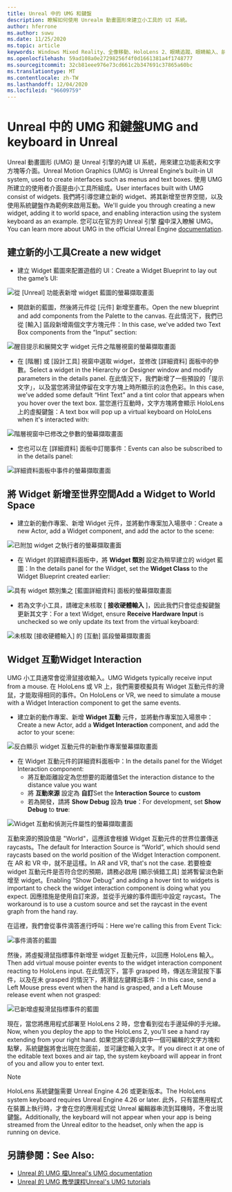 ```yaml
---
title: Unreal 中的 UMG 和鍵盤
description: 瞭解如何使用 Unrealm 動畫圖形來建立小工具的 UI 系統。
author: hferrone
ms.author: suwu
ms.date: 11/25/2020
ms.topic: article
keywords: Windows Mixed Reality、全像移動、HoloLens 2、眼睛追蹤、眼睛輸入、前端掛載顯示器、Unreal 引擎、混合現實耳機、windows Mixed Reality 耳機、虛擬實境耳機、widget、UI、UMG、Unreal 運動圖形、Unreal 引擎、UE、UE4
ms.openlocfilehash: 59ad108a0e27298256f4f0d1661381a4f1748777
ms.sourcegitcommit: 32cb81eee976e73cd661c2b347691c37865a60bc
ms.translationtype: MT
ms.contentlocale: zh-TW
ms.lasthandoff: 12/04/2020
ms.locfileid: "96609759"
---
```

# <a name="umg-and-keyboard-in-unreal"></a><span data-ttu-id="bc1b2-104">Unreal 中的 UMG 和鍵盤</span><span class="sxs-lookup"><span data-stu-id="bc1b2-104">UMG and keyboard in Unreal</span></span>

<span data-ttu-id="bc1b2-105">Unreal 動畫圖形 (UMG) 是 Unreal 引擎的內建 UI 系統，用來建立功能表和文字方塊等介面。</span><span class="sxs-lookup"><span data-stu-id="bc1b2-105">Unreal Motion Graphics (UMG) is Unreal Engine’s built-in UI system, used to create interfaces such as menus and text boxes.</span></span> <span data-ttu-id="bc1b2-106">使用 UMG 所建立的使用者介面是由小工具所組成。</span><span class="sxs-lookup"><span data-stu-id="bc1b2-106">User interfaces built with UMG consist of widgets.</span></span> <span data-ttu-id="bc1b2-107">我們將引導您建立新的 widget、將其新增至世界空間，以及使用系統鍵盤作為範例來啟用互動。</span><span class="sxs-lookup"><span data-stu-id="bc1b2-107">We'll guide you through creating a new widget, adding it to world space, and enabling interaction using the system keyboard as an example.</span></span> <span data-ttu-id="bc1b2-108">您可以在官方的 Unreal 引擎 [檔](https://docs.unrealengine.com/en-US/Engine/UMG/index.html)中深入瞭解 UMG。</span><span class="sxs-lookup"><span data-stu-id="bc1b2-108">You can learn more about UMG in the official Unreal Engine [documentation](https://docs.unrealengine.com/en-US/Engine/UMG/index.html).</span></span> 

## <a name="create-a-new-widget"></a><span data-ttu-id="bc1b2-109">建立新的小工具</span><span class="sxs-lookup"><span data-stu-id="bc1b2-109">Create a new widget</span></span>

- <span data-ttu-id="bc1b2-110">建立 Widget 藍圖來配置遊戲的 UI：</span><span class="sxs-lookup"><span data-stu-id="bc1b2-110">Create a Widget Blueprint to lay out the game’s UI:</span></span>

![從 [Unreal] 功能表新增 widget 藍圖的螢幕擷取畫面](images/unreal-umg-img-01.png)

- <span data-ttu-id="bc1b2-112">開啟新的藍圖，然後將元件從 [元件] 新增至畫布。</span><span class="sxs-lookup"><span data-stu-id="bc1b2-112">Open the new blueprint and add components from the Palette to the canvas.</span></span>  <span data-ttu-id="bc1b2-113">在此情況下，我們已從 [輸入] 區段新增兩個文字方塊元件：</span><span class="sxs-lookup"><span data-stu-id="bc1b2-113">In this case, we've added two Text Box components from the “Input” section:</span></span>

![醒目提示和展開文字 widget 元件之階層視窗的螢幕擷取畫面](images/unreal-umg-img-02.png)

- <span data-ttu-id="bc1b2-115">在 [階層] 或 [設計工具] 視窗中選取 widget，並修改 [詳細資料] 面板中的參數。</span><span class="sxs-lookup"><span data-stu-id="bc1b2-115">Select a widget in the Hierarchy or Designer window and modify parameters in the details panel.</span></span>  <span data-ttu-id="bc1b2-116">在此情況下，我們新增了一些預設的「提示文字」，以及當您將滑鼠停留在文字方塊上時所顯示的淡色色彩。</span><span class="sxs-lookup"><span data-stu-id="bc1b2-116">In this case, we’ve added some default “Hint Text” and a tint color that appears when you hover over the text box.</span></span>  <span data-ttu-id="bc1b2-117">當您進行互動時，文字方塊將會顯示 HoloLens 上的虛擬鍵盤：</span><span class="sxs-lookup"><span data-stu-id="bc1b2-117">A text box will pop up a virtual keyboard on HoloLens when it's interacted with:</span></span>

![階層視窗中已修改之參數的螢幕擷取畫面](images/unreal-umg-img-03.png)

- <span data-ttu-id="bc1b2-119">您也可以在 [詳細資料] 面板中訂閱事件：</span><span class="sxs-lookup"><span data-stu-id="bc1b2-119">Events can also be subscribed to in the details panel:</span></span>

![詳細資料面板中事件的螢幕擷取畫面](images/unreal-umg-img-04.png)

## <a name="add-a-widget-to-world-space"></a><span data-ttu-id="bc1b2-121">將 Widget 新增至世界空間</span><span class="sxs-lookup"><span data-stu-id="bc1b2-121">Add a Widget to World Space</span></span>

- <span data-ttu-id="bc1b2-122">建立新的動作專案、新增 Widget 元件，並將動作專案加入場景中：</span><span class="sxs-lookup"><span data-stu-id="bc1b2-122">Create a new Actor, add a Widget component, and add the actor to the scene:</span></span>

![已附加 widget 之執行者的螢幕擷取畫面](images/unreal-umg-img-05.png)

- <span data-ttu-id="bc1b2-124">在 Widget 的詳細資料面板中，將 **Widget 類別** 設定為稍早建立的 widget 藍圖：</span><span class="sxs-lookup"><span data-stu-id="bc1b2-124">In the details panel for the Widget, set the **Widget Class** to the Widget Blueprint created earlier:</span></span>

![具有 widget 類別集之 [藍圖詳細資料] 面板的螢幕擷取畫面](images/unreal-umg-img-06.png)

- <span data-ttu-id="bc1b2-126">若為文字小工具，請確定未核取 [ **接收硬體輸入** ]，因此我們只會從虛擬鍵盤更新其文字：</span><span class="sxs-lookup"><span data-stu-id="bc1b2-126">For a text Widget, ensure **Receive Hardware Input** is unchecked so we only update its text from the virtual keyboard:</span></span>

![未核取 [接收硬體輸入] 的 [互動] 區段螢幕擷取畫面](images/unreal-umg-img-07.png)

## <a name="widget-interaction"></a><span data-ttu-id="bc1b2-128">Widget 互動</span><span class="sxs-lookup"><span data-stu-id="bc1b2-128">Widget Interaction</span></span>

<span data-ttu-id="bc1b2-129">UMG 小工具通常會從滑鼠接收輸入。</span><span class="sxs-lookup"><span data-stu-id="bc1b2-129">UMG Widgets typically receive input from a mouse.</span></span>  <span data-ttu-id="bc1b2-130">在 HoloLens 或 VR 上，我們需要模擬具有 Widget 互動元件的滑鼠，才能取得相同的事件。</span><span class="sxs-lookup"><span data-stu-id="bc1b2-130">On HoloLens or VR, we need to simulate a mouse with a Widget Interaction component to get the same events.</span></span>

- <span data-ttu-id="bc1b2-131">建立新的動作專案、新增 **Widget 互動** 元件，並將動作專案加入場景中：</span><span class="sxs-lookup"><span data-stu-id="bc1b2-131">Create a new Actor, add a **Widget Interaction** component, and add the actor to your scene:</span></span>

![反白顯示 widget 互動元件的新動作專案螢幕擷取畫面](images/unreal-umg-img-08.png)

- <span data-ttu-id="bc1b2-133">在 Widget 互動元件的詳細資料面板中：</span><span class="sxs-lookup"><span data-stu-id="bc1b2-133">In the details panel for the Widget Interaction component:</span></span>
    - <span data-ttu-id="bc1b2-134">將互動距離設定為您想要的距離值</span><span class="sxs-lookup"><span data-stu-id="bc1b2-134">Set the interaction distance to the distance value you want</span></span>
    - <span data-ttu-id="bc1b2-135">將 **互動來源** 設定為 **自訂**</span><span class="sxs-lookup"><span data-stu-id="bc1b2-135">Set the **Interaction Source** to **custom**</span></span>
    - <span data-ttu-id="bc1b2-136">若為開發，請將 **Show Debug** 設為 **true**：</span><span class="sxs-lookup"><span data-stu-id="bc1b2-136">For development, set **Show Debug** to **true**:</span></span>

![Widget 互動和偵測元件屬性的螢幕擷取畫面](images/unreal-umg-img-09.png)

<span data-ttu-id="bc1b2-138">互動來源的預設值是 "World"，這應該會根據 Widget 互動元件的世界位置傳送 raycasts。</span><span class="sxs-lookup"><span data-stu-id="bc1b2-138">The default for Interaction Source is “World”, which should send raycasts based on the world position of the Widget Interaction component.</span></span> <span data-ttu-id="bc1b2-139">在 AR 和 VR 中，就不是這樣。</span><span class="sxs-lookup"><span data-stu-id="bc1b2-139">In AR and VR, that's not the case.</span></span>  <span data-ttu-id="bc1b2-140">若要檢查 widget 互動元件是否符合您的預期，請務必啟用 [顯示偵錯工具] 並將暫留淡色新增至 widget。</span><span class="sxs-lookup"><span data-stu-id="bc1b2-140">Enabling “Show Debug” and adding a hover tint to widgets is important to check the widget interaction component is doing what you expect.</span></span>  <span data-ttu-id="bc1b2-141">因應措施是使用自訂來源，並從手光線的事件圖形中設定 raycast。</span><span class="sxs-lookup"><span data-stu-id="bc1b2-141">The workaround is to use a custom source and set the raycast in the event graph from the hand ray.</span></span>  

<span data-ttu-id="bc1b2-142">在這裡，我們會從事件滴答進行呼叫：</span><span class="sxs-lookup"><span data-stu-id="bc1b2-142">Here we're calling this from Event Tick:</span></span>

![事件滴答的藍圖](images/unreal-umg-img-10.png)

<span data-ttu-id="bc1b2-144">然後，將虛擬滑鼠指標事件新增至 widget 互動元件，以回應 HoloLens 輸入。</span><span class="sxs-lookup"><span data-stu-id="bc1b2-144">Then add virtual mouse pointer events to the widget interaction component reacting to HoloLens input.</span></span>  <span data-ttu-id="bc1b2-145">在此情況下，當手 grasped 時，傳送左滑鼠按下事件，以及在未 grasped 的情況下，將滑鼠左鍵釋出事件：</span><span class="sxs-lookup"><span data-stu-id="bc1b2-145">In this case, send a Left Mouse press event when the hand is grasped, and a Left Mouse release event when not grasped:</span></span>

![已新增虛擬滑鼠指標事件的藍圖](images/unreal-umg-img-13.png)

<span data-ttu-id="bc1b2-147">現在，當您將應用程式部署至 HoloLens 2 時，您會看到從右手邊延伸的手光線。</span><span class="sxs-lookup"><span data-stu-id="bc1b2-147">Now, when you deploy the app to the HoloLens 2, you’ll see a hand ray extending from your right hand.</span></span> <span data-ttu-id="bc1b2-148">如果您將它導向其中一個可編輯的文字方塊和點擊，系統鍵盤將會出現在您面前，並可讓您輸入文字。</span><span class="sxs-lookup"><span data-stu-id="bc1b2-148">If you direct it at one of the editable text boxes and air tap, the system keyboard will appear in front of you and allow you to enter text.</span></span> 
 
> [!NOTE]
> <span data-ttu-id="bc1b2-149">HoloLens 系統鍵盤需要 Unreal Engine 4.26 或更新版本。</span><span class="sxs-lookup"><span data-stu-id="bc1b2-149">The HoloLens system keyboard requires Unreal Engine 4.26 or later.</span></span> <span data-ttu-id="bc1b2-150">此外，只有當應用程式在裝置上執行時，才會在您的應用程式從 Unreal 編輯器串流到耳機時，不會出現鍵盤。</span><span class="sxs-lookup"><span data-stu-id="bc1b2-150">Additionally, the keyboard will not appear when your app is being streamed from the Unreal editor to the headset, only when the app is running on device.</span></span>

## <a name="see-also"></a><span data-ttu-id="bc1b2-151">另請參閱：</span><span class="sxs-lookup"><span data-stu-id="bc1b2-151">See Also:</span></span>
* [<span data-ttu-id="bc1b2-152">Unreal 的 UMG 檔</span><span class="sxs-lookup"><span data-stu-id="bc1b2-152">Unreal's UMG documentation</span></span>](https://docs.unrealengine.com/Engine/UMG/index.html)
* [<span data-ttu-id="bc1b2-153">Unreal 的 UMG 教學課程</span><span class="sxs-lookup"><span data-stu-id="bc1b2-153">Unreal's UMG tutorials</span></span>](https://docs.unrealengine.com/Programming/Tutorials/UMG/index.html)
